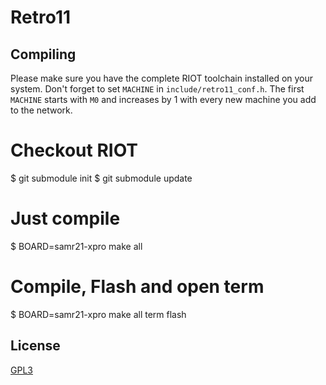 # Retro11

## Compiling

Please make sure you have the complete RIOT toolchain installed on your system.
Don't forget to set `MACHINE` in `include/retro11_conf.h`. The first `MACHINE` starts with `M0` and increases by 1 with every new machine you add to the network.

  # Checkout RIOT
  $ git submodule init
  $ git submodule update

  # Just compile
  $ BOARD=samr21-xpro make all

  # Compile, Flash and open term
  $ BOARD=samr21-xpro make all term flash

## License

[GPL3](https://www.gnu.org/licenses/gpl-3.0.de.html)
